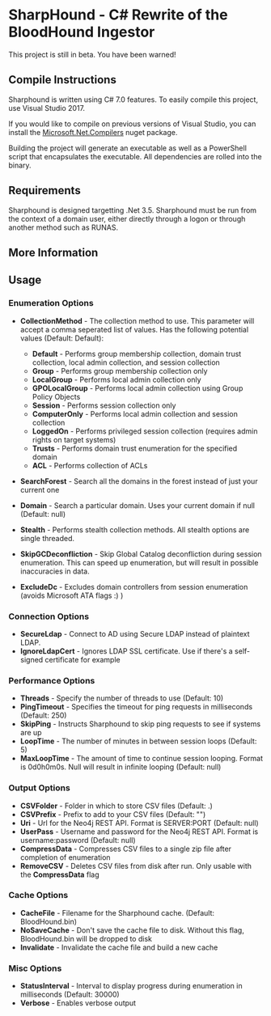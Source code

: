 # SharpHound - C# Rewrite of the BloodHound Ingestor

This project is still in beta. You have been warned!

## Compile Instructions
Sharphound is written using C# 7.0 features. To easily compile this project, use Visual Studio 2017. 

If you would like to compile on previous versions of Visual Studio, you can install the [Microsoft.Net.Compilers](https://www.nuget.org/packages/Microsoft.Net.Compilers/) nuget package.

Building the project will generate an executable as well as a PowerShell script that encapsulates the executable. All dependencies are rolled into the binary.

## Requirements
Sharphound is designed targetting .Net 3.5. Sharphound must be run from the context of a domain user, either directly through a logon or through another method such as RUNAS.

## More Information

## Usage
### Enumeration Options
* **CollectionMethod** - The collection method to use. This parameter will accept a comma seperated list of values. Has the following potential values (Default: Default):
   * **Default** - Performs group membership collection, domain trust collection, local admin collection, and session collection
   * **Group** - Performs group membership collection only
   * **LocalGroup** - Performs local admin collection only
   * **GPOLocalGroup** - Performs local admin collection using Group Policy Objects
   * **Session** - Performs session collection only
   * **ComputerOnly** - Performs local admin collection and session collection
   * **LoggedOn** - Performs privileged session collection (requires admin rights on target systems)
   * **Trusts** - Performs domain trust enumeration for the specified domain
   * **ACL** - Performs collection of ACLs

* **SearchForest** - Search all the domains in the forest instead of just your current one
* **Domain** - Search a particular domain. Uses your current domain if null (Default: null)
* **Stealth** - Performs stealth collection methods. All stealth options are single threaded.
* **SkipGCDeconfliction** - Skip Global Catalog deconfliction during session enumeration. This can speed up enumeration, but will result in possible inaccuracies in data.
* **ExcludeDc** - Excludes domain controllers from session enumeration (avoids Microsoft ATA flags :) )

### Connection Options
* **SecureLdap** - Connect to AD using Secure LDAP instead of plaintext LDAP.
* **IgnoreLdapCert** - Ignores LDAP SSL certificate. Use if there's a self-signed certificate for example

### Performance Options
* **Threads** - Specify the number of threads to use (Default: 10)
* **PingTimeout** - Specifies the timeout for ping requests in milliseconds (Default: 250)
* **SkipPing** - Instructs Sharphound to skip ping requests to see if systems are up
* **LoopTime** - The number of minutes in between session loops (Default: 5)
* **MaxLoopTime** - The amount of time to continue session looping. Format is 0d0h0m0s. Null will result in infinite looping (Default: null)

### Output Options
* **CSVFolder** - Folder in which to store CSV files (Default: .)
* **CSVPrefix** - Prefix to add to your CSV files (Default: "")
* **Uri** - Url for the Neo4j REST API. Format is SERVER:PORT (Default: null)
* **UserPass** - Username and password for the Neo4j REST API. Format is username:password (Default: null)
* **CompressData** - Compresses CSV files to a single zip file after completion of enumeration
* **RemoveCSV** - Deletes CSV files from disk after run. Only usable with the **CompressData** flag

### Cache Options
* **CacheFile** - Filename for the Sharphound cache. (Default: BloodHound.bin)
* **NoSaveCache** - Don't save the cache file to disk. Without this flag, BloodHound.bin will be dropped to disk
* **Invalidate** - Invalidate the cache file and build a new cache

### Misc Options
* **StatusInterval** - Interval to display progress during enumeration in milliseconds (Default: 30000)
* **Verbose** - Enables verbose output
